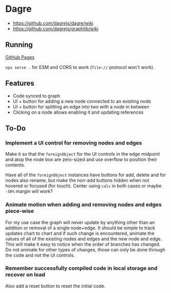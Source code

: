 # Dagre

- https://github.com/dagrejs/dagre/wiki
- https://github.com/dagrejs/graphlib/wiki

## Running

[GitHub Pages](https://tomashubelbauer.github.io/dagre)

`npx serve .` for ESM and CORS to work (`file://` protocol won't work).

## Features

- Code synced to graph
- UI + button for adding a new node connected to an existing node
- UI + button for splitting an edge into two with a node in between
- Clicking on a node allows enabling it and updating references

## To-Do

### Implement a UI control for removing nodes and edges

Make it so that the `foreignObject` for the UI controls in the edge midpoint and
atop the node box are zero-sized and use overflow to position their contents.

Have all of the `foreignObject` instances have buttons for add, delete and for
nodes also rename, but make the non-add buttons hidden when not hovered or
focused (for touch). Center using `calc` in both cases or maybe `-50%` margin
will work?

### Animate motion when adding and removing nodes and edges piece-wise

For my use case the graph will never update by anything other than an addition
or removal of a single node+edge. It should be simple to track updates chart to
chart and if such change is encountered, animate the values of all of the
existing nodes and edges and the new node and edge. This will make it easy to
notice when the order of branches has changed. Do not animate for other types
of changes, those can only be done through the code and not the UI controls.

### Remember successfully compiled code in local storage and recover on load

Also add a reset button to reset the initial code.
